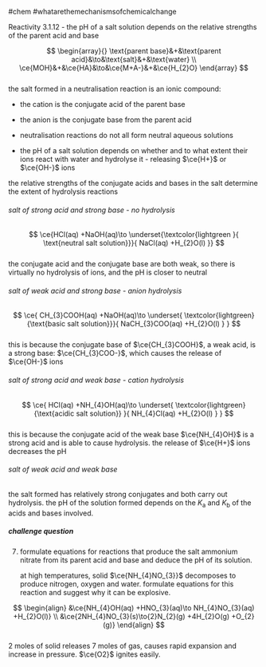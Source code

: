 #chem #whatarethemechanismsofchemicalchange  
  
Reactivity 3.1.12 - the pH of a salt solution depends on the relative strengths of the parent acid and base  
  
$$  
\begin{array}{}  
\text{parent base}&+&\text{parent acid}&\to&\text{salt}&+&\text{water} \\  
\ce{MOH}&+&\ce{HA}&\to&\ce{M+A-}&+&\ce{H_{2}O}  
\end{array}  
$$  
the salt formed in a neutralisation reaction is an ionic compound:  
- the cation is the conjugate acid of the parent base  
- the anion is the conjugate base from the parent acid  
  
- neutralisation reactions do not all form neutral aqueous solutions  
- the $\text{pH}$ of a salt solution depends on whether and to what extent their ions react with water and hydrolyse it - releasing $\ce{H+}$ or $\ce{OH-}$ ions  
  
the relative strengths of the conjugate acids and bases in the salt determine the extent of hydrolysis reactions  
  
###### salt of strong acid and strong base - no hydrolysis  
$$  
\ce{HCl(aq) +NaOH(aq)\to \underset{\textcolor{lightgreen }{ \text{neutral salt solution}}}{ NaCl(aq) +H_{2}O(l) }}  
$$  
the conjugate acid and the conjugate base are both weak, so there is virtually no hydrolysis of ions, and the $\text{pH}$ is closer to neutral  
  
###### salt of weak acid and strong base - anion hydrolysis  
$$  
\ce{  
CH_{3}COOH(aq) +NaOH(aq)\to \underset{ \textcolor{lightgreen}{\text{basic salt solution}}}{ NaCH_{3}COO(aq) +H_{2}O(l) }  
}  
$$  
this is because the conjugate base of $\ce{CH_{3}COOH}$, a weak acid, is a strong base: $\ce{CH_{3}COO-}$, which causes the release of $\ce{OH-}$ ions  
  
###### salt of strong acid and weak base - cation hydrolysis  
$$  
\ce{  
HCl(aq) +NH_{4}OH(aq)\to \underset{ \textcolor{lightgreen}{\text{acidic salt solution}} }{ NH_{4}Cl(aq) +H_{2}O(l) }  
}  
$$  
this is because the conjugate acid of the weak base $\ce{NH_{4}OH}$ is a strong acid and is able to cause hydrolysis. the release of $\ce{H+}$ ions decreases the $\text{pH}$  
  
###### salt of weak acid and weak base  
the salt formed has relatively strong conjugates and both carry out hydrolysis. the $\text{pH}$ of the solution formed depends on the $K_{\text{a}}$ and $K_{\text{b}}$ of the acids and bases involved.  
  
##### challenge question  
7. formulate equations for reactions that produce the salt ammonium nitrate from its parent acid and base and deduce the $\text{pH}$ of its solution.  
  
	at high temperatures, solid $\ce{NH_{4}NO_{3}}$ decomposes to produce nitrogen, oxygen and water. formulate equations for this reaction and suggest why it can be explosive.  
  
$$  
\begin{align}  
&\ce{NH_{4}OH(aq) +HNO_{3}(aq)\to NH_{4}NO_{3}(aq) +H_{2}O(l)} \\  
&\ce{2NH_{4}NO_{3}(s)\to{2}N_{2}(g) +4H_{2}O(g) +O_{2}(g)}  
\end{align}  
$$  
2 moles of solid releases 7 moles of gas, causes rapid expansion and increase in pressure. $\ce{O2}$ ignites easily.